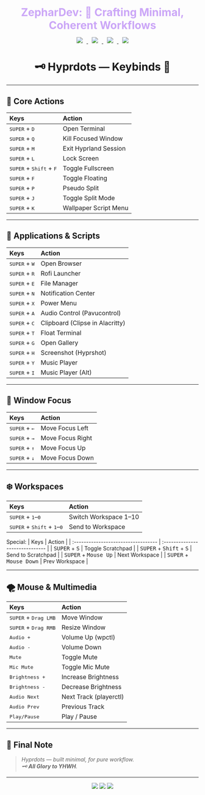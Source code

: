 <h1 align="center" style="color:#cba6f7; margin-bottom:0.2em;">
  ZepharDev: 🍁 Crafting Minimal, Coherent Workflows
</h1>

<p align="center">
  <a href="https://github.com/ZepharDev/hyprdots/stargazers">
    <img src="https://img.shields.io/github/stars/ZepharDev/hyprdots?color=cba6f7&style=for-the-badge&label=Stars&labelColor=1e1e2e&logo=starship&logoColor=white" style="margin: 0 10px;">
  </a>
  <a href="https://github.com/ZepharDev/hyprdots/network/members">
    <img src="https://img.shields.io/github/forks/ZepharDev/hyprdots?color=cba6f7&style=for-the-badge&label=Forks&labelColor=1e1e2e&logo=sourcetree&logoColor=white" style="margin: 0 10px;">
  </a>
  <a href="https://github.com/ZepharDev/hyprdots/commits">
    <img src="https://img.shields.io/github/commit-activity/y/ZepharDev/hyprdots?color=eba0ac&style=for-the-badge&label=Commits&labelColor=1e1e2e&logo=git&logoColor=white" style="margin: 0 10px;">
  </a>
  <a href="https://github.com/ZepharDev/hyprdots/commits">
    <img src="https://img.shields.io/github/last-commit/ZepharDev/hyprdots?color=f9e2af&style=for-the-badge&label=Last%20Commit&labelColor=1e1e2e&logo=clockify&logoColor=white" style="margin: 0 10px;">
  </a>
</p>

<h1 align="center">🗝️ Hyprdots — Keybinds 🍂</h1>

---

## 🍁 Core Actions

| Keys                                | Action                          |
| :---------------------------------- | :------------------------------ |
| <kbd>SUPER</kbd> + <kbd>D</kbd>     | Open Terminal                   |
| <kbd>SUPER</kbd> + <kbd>Q</kbd>     | Kill Focused Window             |
| <kbd>SUPER</kbd> + <kbd>M</kbd>     | Exit Hyprland Session           |
| <kbd>SUPER</kbd> + <kbd>L</kbd>     | Lock Screen                     |
| <kbd>SUPER</kbd> + <kbd>Shift</kbd> + <kbd>F</kbd> | Toggle Fullscreen     |
| <kbd>SUPER</kbd> + <kbd>F</kbd>     | Toggle Floating                 |
| <kbd>SUPER</kbd> + <kbd>P</kbd>     | Pseudo Split                    |
| <kbd>SUPER</kbd> + <kbd>J</kbd>     | Toggle Split Mode               |
| <kbd>SUPER</kbd> + <kbd>K</kbd>     | Wallpaper Script Menu           |

---

## 🌊 Applications & Scripts

| Keys                                | Action                          |
| :---------------------------------- | :------------------------------ |
| <kbd>SUPER</kbd> + <kbd>W</kbd>     | Open Browser                    |
| <kbd>SUPER</kbd> + <kbd>R</kbd>     | Rofi Launcher                   |
| <kbd>SUPER</kbd> + <kbd>E</kbd>     | File Manager                    |
| <kbd>SUPER</kbd> + <kbd>N</kbd>     | Notification Center             |
| <kbd>SUPER</kbd> + <kbd>X</kbd>     | Power Menu                      |
| <kbd>SUPER</kbd> + <kbd>A</kbd>     | Audio Control (Pavucontrol)     |
| <kbd>SUPER</kbd> + <kbd>C</kbd>     | Clipboard (Clipse in Alacritty) |
| <kbd>SUPER</kbd> + <kbd>T</kbd>     | Float Terminal                  |
| <kbd>SUPER</kbd> + <kbd>G</kbd>     | Open Gallery                    |
| <kbd>SUPER</kbd> + <kbd>H</kbd>     | Screenshot (Hyprshot)           |
| <kbd>SUPER</kbd> + <kbd>Y</kbd>     | Music Player                    |
| <kbd>SUPER</kbd> + <kbd>I</kbd>     | Music Player (Alt)              |

---

## 🌴 Window Focus

| Keys                                | Action                          |
| :---------------------------------- | :------------------------------ |
| <kbd>SUPER</kbd> + <kbd>←</kbd>     | Move Focus Left                 |
| <kbd>SUPER</kbd> + <kbd>→</kbd>     | Move Focus Right                |
| <kbd>SUPER</kbd> + <kbd>↑</kbd>     | Move Focus Up                   |
| <kbd>SUPER</kbd> + <kbd>↓</kbd>     | Move Focus Down                 |

---

## ❄️ Workspaces

| Keys                                | Action                          |
| :---------------------------------- | :------------------------------ |
| <kbd>SUPER</kbd> + <kbd>1</kbd>–<kbd>0</kbd> | Switch Workspace 1–10     |
| <kbd>SUPER</kbd> + <kbd>Shift</kbd> + <kbd>1</kbd>–<kbd>0</kbd> | Send to Workspace |

Special:
| Keys                                | Action                          |
| :---------------------------------- | :------------------------------ |
| <kbd>SUPER</kbd> + <kbd>S</kbd>     | Toggle Scratchpad               |
| <kbd>SUPER</kbd> + <kbd>Shift</kbd> + <kbd>S</kbd> | Send to Scratchpad     |
| <kbd>SUPER</kbd> + <kbd>Mouse Up</kbd> | Next Workspace             |
| <kbd>SUPER</kbd> + <kbd>Mouse Down</kbd> | Prev Workspace            |

---

## 🌪️ Mouse & Multimedia

| Keys                                | Action                          |
| :---------------------------------- | :------------------------------ |
| <kbd>SUPER</kbd> + <kbd>Drag LMB</kbd> | Move Window                   |
| <kbd>SUPER</kbd> + <kbd>Drag RMB</kbd> | Resize Window                 |
| <kbd>Audio +</kbd>                  | Volume Up (wpctl)               |
| <kbd>Audio -</kbd>                  | Volume Down                     |
| <kbd>Mute</kbd>                     | Toggle Mute                     |
| <kbd>Mic Mute</kbd>                 | Toggle Mic Mute                 |
| <kbd>Brightness +</kbd>             | Increase Brightness             |
| <kbd>Brightness -</kbd>             | Decrease Brightness             |
| <kbd>Audio Next</kbd>               | Next Track (playerctl)          |
| <kbd>Audio Prev</kbd>               | Previous Track                  |
| <kbd>Play/Pause</kbd>               | Play / Pause                    |

---

## 🦅 Final Note

> _Hyprdots — built minimal, for pure workflow.  
> 🗝️ **All Glory to YHWH**._

---

<div align="center">
  <p>
    <img src="https://img.shields.io/badge/Built_with-Hyprland-cba6f7?style=for-the-badge&logo=hyprland&logoColor=white&labelColor=1e1e2e" />
    <img src="https://img.shields.io/badge/Powered_by-Arch_Linux-f5c2e7?style=for-the-badge&logo=arch-linux&logoColor=white&labelColor=1e1e2e" />
    <img src="https://img.shields.io/badge/Crafted_by-ZepharDev-f9e2af?style=for-the-badge&logo=github&logoColor=white&labelColor=1e1e2e" />
  </p>